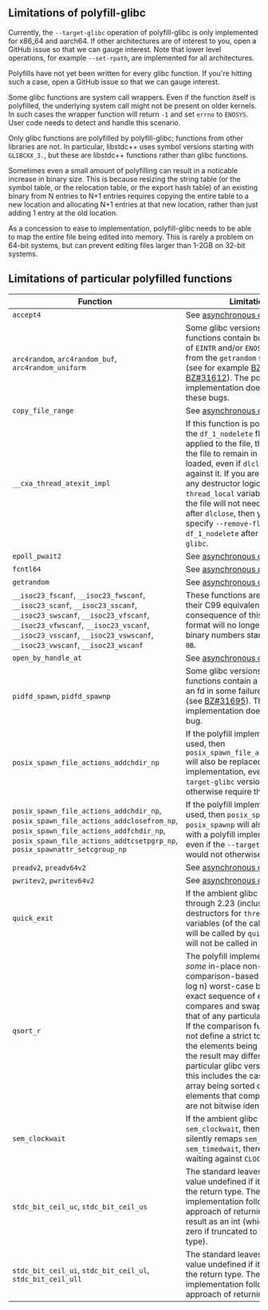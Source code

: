 ## Limitations of polyfill-glibc

Currently, the `--target-glibc` operation of polyfill-glibc is only implemented for x86_64 and aarch64. If other architectures are of interest to you, open a GitHub issue so that we can gauge interest. Note that lower level operations, for example `--set-rpath`, are implemented for all architectures.

Polyfills have not yet been written for every glibc function. If you're hitting such a case, open a GitHub issue so that we can gauge interest.

Some glibc functions are system call wrappers. Even if the function itself is polyfilled, the underlying system call might not be present on older kernels. In such cases the wrapper function will return `-1` and set `errno` to `ENOSYS`. User code needs to detect and handle this scenario.

Only glibc functions are polyfilled by polyfill-glibc; functions from other libraries are not. In particular, libstdc++ uses symbol versions starting with `GLIBCXX_3.`, but these are libstdc++ functions rather than glibc functions.

Sometimes even a small amount of polyfilling can result in a noticable increase in binary size. This is because resizing the string table (or the symbol table, or the relocation table, or the export hash table) of an existing binary from N entries to N+1 entries requires copying the entire table to a new location and allocating N+1 entries at that new location, rather than just adding 1 entry at the old location.

As a concession to ease to implementation, polyfill-glibc needs to be able to map the entire file being edited into memory. This is rarely a problem on 64-bit systems, but can prevent editing files larger than 1-2GB on 32-bit systems.

## Limitations of particular polyfilled functions

|Function|Limitations|
|--------|-----------|
|`accept4`|See [asynchronous cancellation](Asynchronous_cancellation.md).|
|`arc4random`, `arc4random_buf`, `arc4random_uniform`|Some glibc versions of these functions contain buggy handling of `EINTR` and/or `ENOSYS` results from the `getrandom` system call (see for example [BZ#29624](https://sourceware.org/bugzilla/show_bug.cgi?id=29624) and [BZ#31612](https://sourceware.org/bugzilla/show_bug.cgi?id=31612)). The polyfill implementation does not have these bugs.|
|`copy_file_range`|See [asynchronous cancellation](Asynchronous_cancellation.md).|
|`__cxa_thread_atexit_impl`|If this function is polyfilled, then the `df_1_nodelete` flag will be applied to the file, thereby causing the file to remain in memory once loaded, even if `dlclose` is called against it. If you are confident that any destructor logic for `thread_local` variables residing in the file will not need to be called after `dlclose`, then you can specify `--remove-flags df_1_nodelete` after `--target-glibc`.|
|`epoll_pwait2`|See [asynchronous cancellation](Asynchronous_cancellation.md).|
|`fcntl64`|See [asynchronous cancellation](Asynchronous_cancellation.md).|
|`getrandom`|See [asynchronous cancellation](Asynchronous_cancellation.md).|
|`__isoc23_fscanf`, `__isoc23_fwscanf`, `__isoc23_scanf`, `__isoc23_sscanf`, `__isoc23_swscanf`, `__isoc23_vfscanf`, `__isoc23_vfwscanf`, `__isoc23_vscanf`, `__isoc23_vsscanf`, `__isoc23_vswscanf`, `__isoc23_vwscanf`, `__isoc23_wscanf`|These functions are polyfilled to their C99 equivalent. The sole consequence of this is that the `%i` format will no longer recognise binary numbers starting with `0b` or `0B`.|
|`open_by_handle_at`|See [asynchronous cancellation](Asynchronous_cancellation.md).|
|`pidfd_spawn`, `pidfd_spawnp`|Some glibc versions of these functions contain a bug that leaks an fd in some failure scenarios (see [BZ#31695](https://sourceware.org/bugzilla/show_bug.cgi?id=31695)). The polyfill implementation does not have this bug.|
|`posix_spawn_file_actions_addchdir_np`|If the polyfill implementation is used, then `posix_spawn_file_actions_destroy` will also be replaced with a polyfill implementation, even if the `--target-glibc` version would not otherwise require this.|
|`posix_spawn_file_actions_addchdir_np`, `posix_spawn_file_actions_addclosefrom_np`, `posix_spawn_file_actions_addfchdir_np`, `posix_spawn_file_actions_addtcsetpgrp_np`, `posix_spawnattr_setcgroup_np`|If the polyfill implementation is used, then `posix_spawn` and `posix_spawnp` will also be replaced with a polyfill implementation, even if the `--target-glibc` version would not otherwise require this.|
|`preadv2`, `preadv64v2`|See [asynchronous cancellation](Asynchronous_cancellation.md).|
|`pwritev2`, `pwritev64v2`|See [asynchronous cancellation](Asynchronous_cancellation.md).|
|`quick_exit`|If the ambient glibc is version 2.18 through 2.23 (inclusive), then destructors for `thread_local` variables (of the calling thread) will be called by `quick_exit`. They will not be called in other cases.|
|`qsort_r`|The polyfill implementation is _some_ in-place non-stable comparison-based sort with O(n log n) worst-case behaviour. The exact sequence of element-wise compares and swaps may differ to that of any particular glibc version. If the comparison function does not define a strict total order on the elements being sorted, then the result may differ to that of any particular glibc version (notably, this includes the case where the array being sorted contains elements that compare equal but are not bitwise identical).|
|`sem_clockwait`|If the ambient glibc lacks `sem_clockwait`, then the polyfill silently remaps `sem_clockwait` to `sem_timedwait`, thereby always waiting against `CLOCK_REALTIME`.|
|`stdc_bit_ceil_uc`, `stdc_bit_ceil_us`|The standard leaves the return value undefined if it does not fit in the return type. The polyfill implementation follows the glibc approach of returning the correct result as an int (which will become zero if truncated to the return type).|
|`stdc_bit_ceil_ui`, `stdc_bit_ceil_ul`, `stdc_bit_ceil_ull`|The standard leaves the return value undefined if it does not fit in the return type. The polyfill implementation follows the glibc approach of returning zero.|
